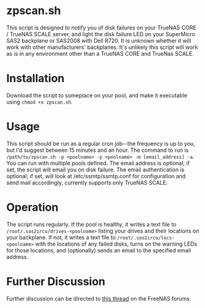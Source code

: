 # zpscan.sh
This script is designed to notify you of disk failures on your TrueNAS CORE / TrueNAS SCALE server, and light the disk failure LED on your SuperMicro SAS2 backplane or SAS2008 with Dell R720.  It is unknown whether it will work with other manufacturers' backplanes.  It's unlikely this script will work as is in any environment other than a TrueNAS CORE and TrueNas SCALE.

# Installation
Download the script to someplace on your pool, and make it executable using `chmod +x zpscan.sh`.

# Usage
This script should be run as a regular cron job--the frequency is up to you, but I'd suggest between 15 minutes and an hour.  The command to run is `/path/to/zpscan.sh -p <poolname> -p <poolname> -m [email_address] -a`.  You can run with multiple pools defined. The email address is optional; if set, the script will email you on disk failure. The email authentication is optional; if set, will look at /etc/ssmtp/ssmtp.conf for configuration and send mail accordingly, currently supports only TrueNAS SCALE.

# Operation
The script runs regularly.  If the pool is healthy, it writes a text file to `/root/.sas2ircu/drives-<poolname>` listing your drives and their locations on your backplane.  If not, it writes a text file to `/root/.sas2ircu/locs-<poolname>` with the locations of any failed disks, turns on the warning LEDs for those locations, and (optionally) sends an email to the specified email address.

# Further Discussion
Further discussion can be directed to [this thread](https://forums.freenas.org/index.php?resources/disk-failure-leds-for-supermicro-sas-backplanes.74/) on the FreeNAS forums.